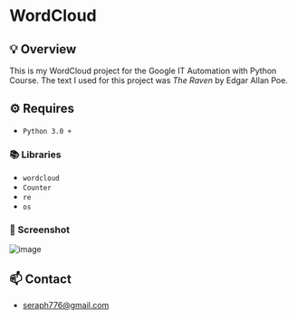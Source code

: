 # WordCloud


## 💡 Overview

This is my WordCloud project for the Google IT Automation with Python Course. The text I used for this project was 
_The Raven_ by Edgar Allan Poe.

## ⚙️ Requires
- `Python 3.0 +` 

### 📚 Libraries
- `wordcloud` 
- `Counter`
- `re`
- `os`

### 📸 Screenshot

![image](https://user-images.githubusercontent.com/72005563/167278695-2676430a-1299-45a9-aa56-31a4ae90770d.png)

## 📫 Contact
- [seraph776@gmail.com]()
